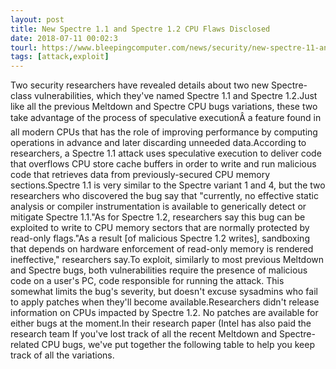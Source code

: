 ```yaml
---
layout: post
title: New Spectre 1.1 and Spectre 1.2 CPU Flaws Disclosed
date: 2018-07-11 00:02:3
tourl: https://www.bleepingcomputer.com/news/security/new-spectre-11-and-spectre-12-cpu-flaws-disclosed/
tags: [attack,exploit]
---
```

Two security researchers have revealed details about two new Spectre-class vulnerabilities, which they've named Spectre 1.1 and Spectre 1.2.Just like all the previous Meltdown and Spectre CPU bugs variations, these two take advantage of the process of speculative executionÂ a feature found in all modern CPUs that has the role of improving performance by computing operations in advance and later discarding unneeded data.According to researchers, a Spectre 1.1 attack uses speculative execution to deliver code that overflows CPU store cache buffers in order to write and run malicious code that retrieves data from previously-secured CPU memory sections.Spectre 1.1 is very similar to the Spectre variant 1 and 4, but the two researchers who discovered the bug say that "currently, no effective static analysis or compiler instrumentation is available to generically detect or mitigate Spectre 1.1."As for Spectre 1.2, researchers say this bug can be exploited to write to CPU memory sectors that are normally protected by read-only flags."As a result [of malicious Spectre 1.2 writes], sandboxing that depends on hardware enforcement of read-only memory is rendered ineffective," researchers say.To exploit, similarly to most previous Meltdown and Spectre bugs, both vulnerabilities require the presence of malicious code on a user's PC, code responsible for running the attack. This somewhat limits the bug's severity, but doesn't excuse sysadmins who fail to apply patches when they'll become available.Researchers didn't release information on CPUs impacted by Spectre 1.2. No patches are available for either bugs at the moment.In their research paper (Intel has also paid the research team If you've lost track of all the recent Meltdown and Spectre-related CPU bugs, we've put together the following table to help you keep track of all the variations.